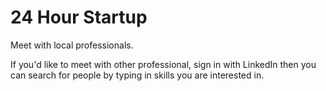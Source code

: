 24 Hour Startup
=================

Meet with local professionals. 

If you'd like to meet with other professional, sign in with LinkedIn then you can search for people by typing in skills you are interested in.
